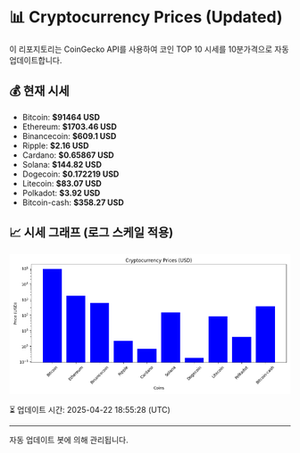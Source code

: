 
# 📊 Cryptocurrency Prices (Updated)

이 리포지토리는 CoinGecko API를 사용하여 코인 TOP 10 시세를 10분가격으로 자동 업데이트합니다.

## 💰 현재 시세
- Bitcoin: **$91464 USD**
- Ethereum: **$1703.46 USD**
- Binancecoin: **$609.1 USD**
- Ripple: **$2.16 USD**
- Cardano: **$0.65867 USD**
- Solana: **$144.82 USD**
- Dogecoin: **$0.172219 USD**
- Litecoin: **$83.07 USD**
- Polkadot: **$3.92 USD**
- Bitcoin-cash: **$358.27 USD**

## 📈 시세 그래프 (로그 스케일 적용)
![Crypto Prices](crypto_prices.png)

⏳ 업데이트 시간: 2025-04-22 18:55:28 (UTC)

---
자동 업데이트 봇에 의해 관리됩니다.
